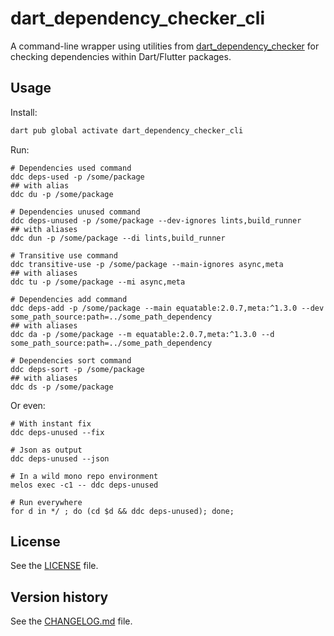 # dart_dependency_checker_cli

A command-line wrapper using utilities from [dart_dependency_checker](https://pub.dev/packages/dart_dependency_checker)
for checking dependencies within Dart/Flutter packages.

## Usage

Install:

```bash
dart pub global activate dart_dependency_checker_cli
```

Run:

```
# Dependencies used command
ddc deps-used -p /some/package
## with alias
ddc du -p /some/package

# Dependencies unused command
ddc deps-unused -p /some/package --dev-ignores lints,build_runner
## with aliases
ddc dun -p /some/package --di lints,build_runner

# Transitive use command
ddc transitive-use -p /some/package --main-ignores async,meta
## with aliases
ddc tu -p /some/package --mi async,meta

# Dependencies add command
ddc deps-add -p /some/package --main equatable:2.0.7,meta:^1.3.0 --dev some_path_source:path=../some_path_dependency
## with aliases
ddc da -p /some/package --m equatable:2.0.7,meta:^1.3.0 --d some_path_source:path=../some_path_dependency

# Dependencies sort command
ddc deps-sort -p /some/package
## with aliases
ddc ds -p /some/package
```

Or even:

```
# With instant fix
ddc deps-unused --fix

# Json as output
ddc deps-unused --json

# In a wild mono repo environment
melos exec -c1 -- ddc deps-unused

# Run everywhere
for d in */ ; do (cd $d && ddc deps-unused); done;
```

## License

See the [LICENSE](LICENSE) file.

## Version history

See the [CHANGELOG.md](CHANGELOG.md) file.
